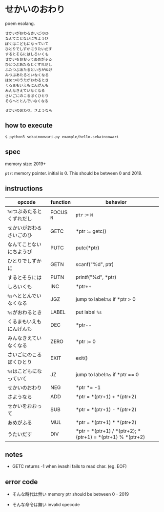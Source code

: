 # せかいのおわり

poem esolang.

```
せかいがおわるさいごのひ
なんてことないにちようび
ぼくはこどもになっていて
ひとりでしずかにうたいだす
するとそらにはしろいくも
せかいをおおってあめがふる
ひとつぶあたるとくずれだし
ふたつぶあたるといろがぬけ
みつぶあたるといなくなる
はめつのうたがおわるとき
くるまもいえもにんげんも
みんなきえていなくなる
さいごにのこるぼくひとり
そらへととんでいなくなる

せかいのおわり、さようなら
```

## how to execute

`$ python3 sekainoowari.py example/hello.sekainoowari`



## spec
memory size: 2019+

`ptr`: memory pointer. initial is 0. This should be between 0 and 2019.

## instructions
| opcode | function | behavior |
|--------|----------|----------|
|`%d`つぶあたるとくずれだし| FOCUS `N` | `ptr` := `N` |
|せかいがおわるさいごのひ| GETC | *ptr := getc() |
|なんてことないにちようび| PUTC | putc(*ptr) |
|ひとりでしずかに| GETN | scanf("%d", ptr) |
|するとそらには| PUTN | printf("%d", *ptr) |
|しろいくも| INC | *ptr++ |
|`%s`へととんでいなくなる| JGZ | jump to label:`%s` if *ptr > 0 |
|`%s`がおわるとき| LABEL | put label `%s` |
|くるまもいえもにんげんも| DEC | *ptr-- |
|みんなきえていなくなる| ZERO | *ptr := 0 |
|さいごにのこるぼくひとり| EXIT | exit() |
|`%s`はこどもになっていて| JZ | jump to label:`%s` if *ptr == 0|
|せかいのおわり| NEG | *ptr *= -1 |
|さようなら| ADD | *ptr = *(ptr+1) + *(ptr+2) |
|せかいをおおって| SUB | *ptr = *(ptr+1) - *(ptr+2) |
|あめがふる| MUL |*ptr = *(ptr+1) * *(ptr+2) |
|うたいだす| DIV |*ptr = *(ptr+1) / *(ptr+2); *(ptr+1) = *(ptr+1) % *(ptr+2) |

## notes
- GETC returns -1 when iwashi fails to read char. (eg. EOF)

## error code
- そんな時代は無い
    memory ptr should be between 0 - 2019

- そんな命令は無い
    invalid opecode
